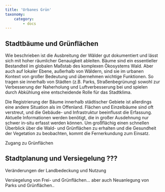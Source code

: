 ```yaml
---
title: 'Urbanes Grün'
taxonomy:
    category:
        - docs
---
```


## Stadtbäume und Grünflächen
Wie beschrieben ist die Ausbreitung der Wälder gut dokumentiert und lässt sich mit hoher räumlicher Genauigkeit ableiten. Bäume sind ein essentieller Bestandteil im globalen Maßstab des komplexen Ökosystems Wald. Aber auch auf lokaler Ebene, außerhalb von Wäldern, sind sie im urbanen Kontext von großer Bedeutung und übernehmen wichtige Funktionen. So tragen sie innerhalb von Städten (z.B. Parks, Straßenbegrünung) sowohl zur Verbesserung der Naherholung und Luftverbesserung bei und spielen durch Abkühlung eine entscheidende Rolle für das Stadtklima.

Die Registrierung der Bäume innerhalb städtischer Gebiete ist allerdings eine andere Situation als im Offenland. Flächen und Einzelbäume sind oft verstreut, und die Gebäude- und Infrastruktur beeinflusst die Erfassung. Aktuelle Informationen werden benötigt, die in großer Ausdehnung nur schwer in-situ erfasst werden können. Um großflächig einen schnellen Überblick über die Wald- und Grünflächen zu erhalten und die Gesundheit der Vegetation zu beobachten, kommt die Fernerkundung zum Einsatz.


Zugang zu Grünflächen


## Stadtplanung und Versiegelung ???

Veränderungen der Landbedeckung und Nutzung

Versiegelung von Frei- und Grünflächen...
aber auch Neuanlegung von Parks und Grünflächen..
